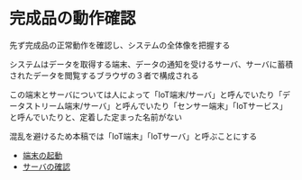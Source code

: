 # 完成品の動作確認

先ず完成品の正常動作を確認し、システムの全体像を把握する

システムはデータを取得する端末、データの通知を受けるサーバ、サーバに蓄積されたデータを閲覧するブラウザの３者で構成される

この端末とサーバについては人によって「IoT端末/サーバ」と呼んでいたり「データストリーム端末/サーバ」と呼んでいたり「センサー端末」「IoTサービス」と呼んでいたりと、定着した定まった名前がない

混乱を避けるため本稿では「IoT端末」「IoTサーバ」と呼ぶことにする

* [端末の起動](start_slider.md)
* [サーバの確認](chapter1.md)

